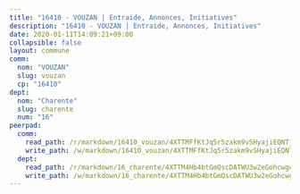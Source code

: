 ```yaml
---
title: "16410 - VOUZAN | Entraide, Annonces, Initiatives"
description: "16410 - VOUZAN | Entraide, Annonces, Initiatives"
date: 2020-01-11T14:09:21+09:00
collapsible: false
layout: commune
comm:
  nom: "VOUZAN"
  slug: vouzan
  cp: "16410"
dept:
  nom: "Charente"
  slug: charente
  num: "16"
peerpad:
  comm:
    read_path: /r/markdown/16410_vouzan/4XTTMFfKtJq5r5zakm9vSHyajiEQNTj7YLyjXxvZjwGFMd3tg
    write_path: /w/markdown/16410_vouzan/4XTTMFfKtJq5r5zakm9vSHyajiEQNTj7YLyjXxvZjwGFMd3tg-K3TgUuNL8zBJjnWbw4WWpD78R4m19qMYboVRcntezuhzN21JrojuZZ7hyWhf7DiTrufdZMRhJTt7Y6M3VN3o1JrSbkBmgEDy3A9XqBdg8stN8j4BR1ng1CUV5V1c1Sj21Fkvjg3n
  dept:
    read_path: /r/markdown/16_charente/4XTTM4Hb4btGmQscDATWU3w2eGohcwgqasCDtGWVahJnAEsq8
    write_path: /w/markdown/16_charente/4XTTM4Hb4btGmQscDATWU3w2eGohcwgqasCDtGWVahJnAEsq8-K3TgU9zhAjxEMbYrSr9VB24idAgS7xBryN3TjEsJmsrToRfRc8PWUu9zDXmtMXWLR7TNqZhAPJFsnJ4QbuWpLJvHpyW2q8LZxtsaakTfiMdj4HFsc11ZXzpn4aT8zYKZzSLwV1CA
---
```


